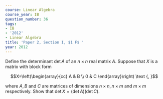 ```yaml
---
course: Linear Algebra
course_year: IB
question_number: 36
tags:
- IB
- '2012'
- Linear Algebra
title: 'Paper 2, Section I, $1 F$ '
year: 2012
---
```




Define the determinant $\operatorname{det} A$ of an $n \times n$ real matrix $A$. Suppose that $X$ is a matrix with block form

$$X=\left(\begin{array}{cc}
A & B \\
0 & C
\end{array}\right) \text {, }$$

where $A, B$ and $C$ are matrices of dimensions $n \times n, n \times m$ and $m \times m$ respectively. Show that $\operatorname{det} X=(\operatorname{det} A)(\operatorname{det} C)$.